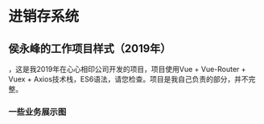 # 进销存系统
## 侯永峰的工作项目样式（2019年）

，这是我2019年在心心相印公司开发的项目，项目使用Vue + Vue-Router + Vuex + Axios技术栈，ES6语法，请您检查。项目是我自己负责的部分，并不完整。

### 一些业务展示图

